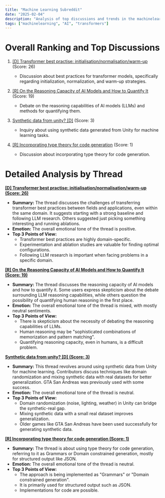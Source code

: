 ```yaml
---
title: "Machine Learning Subreddit"
date: "2025-02-04"
description: "Analysis of top discussions and trends in the machinelearning subreddit"
tags: ["machinelearning", "AI", "transformers"]
---
```


# Overall Ranking and Top Discussions
1.  [[D] Transformer best practise: initialisation/normalisation/warm-up](https://www.reddit.com/r/MachineLearning/comments/1ihk177/d_transformer_best_practise/) (Score: 26)
    *   Discussion about best practices for transformer models, specifically regarding initialization, normalization, and warm-up strategies.

2.  [[R] On the Reasoning Capacity of AI Models and How to Quantify It](https://www.reddit.com/r/MachineLearning/comments/1ihfyrt/r_on_the_reasoning_capacity_of_ai_models_and_how/) (Score: 19)
    *   Debate on the reasoning capabilities of AI models (LLMs) and methods for quantifying them.

3.  [Synthetic data from unity? [D]](https://www.reddit.com/r/MachineLearning/comments/1ihgpuw/synthetic_data_from_unity_d/) (Score: 3)
    *   Inquiry about using synthetic data generated from Unity for machine learning tasks.

4.  [[R] Incorporating type theory for code generation](https://www.reddit.com/r/MachineLearning/comments/1ihomnm/r_incorporating_type_theory_for_code_generation/) (Score: 1)
    *   Discussion about incorporating type theory for code generation.

# Detailed Analysis by Thread
**[[D] Transformer best practise: initialisation/normalisation/warm-up (Score: 26)](https://www.reddit.com/r/MachineLearning/comments/1ihk177/d_transformer_best_practise/)**
*   **Summary:** The thread discusses the challenges of transferring transformer best practices between fields and applications, even within the same domain. It suggests starting with a strong baseline and following LLM research. Others suggested just picking something interesting and running ablations.
*   **Emotion:** The overall emotional tone of the thread is positive.
*   **Top 3 Points of View:**
    *   Transformer best practices are highly domain-specific.
    *   Experimentation and ablation studies are valuable for finding optimal configurations.
    *   Following LLM research is important when facing problems in a specific domain.

**[[R] On the Reasoning Capacity of AI Models and How to Quantify It (Score: 19)](https://www.reddit.com/r/MachineLearning/comments/1ihfyrt/r_on_the_reasoning_capacity_of_ai_models_and_how/)**
*   **Summary:** The thread discusses the reasoning capacity of AI models and how to quantify it. Some users express skepticism about the debate surrounding LLM reasoning capabilities, while others question the possibility of quantifying human reasoning in the first place.
*   **Emotion:** The overall emotional tone of the thread is mixed, with mostly neutral sentiments.
*   **Top 3 Points of View:**
    *   There is skepticism about the necessity of debating the reasoning capabilities of LLMs.
    *   Human reasoning may be "sophisticated combinations of memorization and pattern matching".
    *   Quantifying reasoning capacity, even in humans, is a difficult problem.

**[Synthetic data from unity? [D] (Score: 3)](https://www.reddit.com/r/MachineLearning/comments/1ihgpuw/synthetic_data_from_unity_d/)**
*   **Summary:** This thread revolves around using synthetic data from Unity for machine learning. Contributors discuss techniques like domain randomization and mixing synthetic data with real datasets for better generalization. GTA San Andreas was previously used with some success.
*   **Emotion:** The overall emotional tone of the thread is neutral.
*   **Top 3 Points of View:**
    *   Domain randomization (noise, lighting, weather) in Unity can bridge the synthetic-real gap.
    *   Mixing synthetic data with a small real dataset improves generalization.
    *   Older games like GTA San Andreas have been used successfully for generating synthetic data.

**[[R] Incorporating type theory for code generation (Score: 1)](https://www.reddit.com/r/MachineLearning/comments/1ihomnm/r_incorporating_type_theory_for_code_generation/)**
*   **Summary:** The thread is about using type theory for code generation, referring to it as Grammars or Domain constrained generation, mostly for structured output like JSON.
*   **Emotion:** The overall emotional tone of the thread is neutral.
*   **Top 3 Points of View:**
    *   The approach is being implemented as "Grammars" or "Domain constrained generation".
    *   It is primarily used for structured output such as JSON.
    *   Implementations for code are possible.
